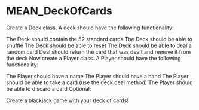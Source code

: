 # MEAN_DeckOfCards
Create a Deck class. A deck should have the following functionality:

The Deck should contain the 52 standard cards
The Deck should be able to shuffle
The Deck should be able to reset
The Deck should be able to deal a random card
Deal should return the card that was dealt and remove it from the deck
Now create a Player class. A Player should have the following functionality:

The Player should have a name
The Player should have a hand
The Player should be able to take a card (use the deck.deal method)
The Player should be able to discard a card
Optional:

Create a blackjack game with your deck of cards!
